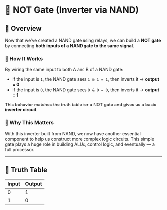 # 🔄 NOT Gate (Inverter via NAND)

## 🧠 Overview
Now that we’ve created a NAND gate using relays, we can build a **NOT gate** by connecting **both inputs of a NAND gate to the same signal**.

### 🔁 How It Works
By wiring the same input to both A and B of a NAND gate:

- If the input is `1`, the NAND gate sees `1 & 1 = 1`, then inverts it → **output = 0**
- If the input is `0`, the NAND gate sees `0 & 0 = 0`, then inverts it → **output = 1**

This behavior matches the truth table for a NOT gate and gives us a basic **inverter circuit**.

### 🧰 Why This Matters
With this inverter built from NAND, we now have another essential component to help us construct more complex logic circuits. This simple gate plays a huge role in building ALUs, control logic, and eventually — a full processor.

---

## 🧪 Truth Table

| Input | Output |
|-------|--------|
|   0   |   1    |
|   1   |   0    |

